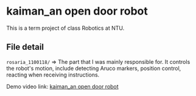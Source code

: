 # kaiman_an open door robot
This is a term project of class Robotics at NTU.

## File detail
```rosaria_1100118/``` => The part that I was mainly responsible for. It controls the robot's motion, include detecting Aruco markers, position control, reacting when receiving instructions.

Demo video link: [kaiman_an open door robot](https://youtu.be/P-pZHSmQzQ4)